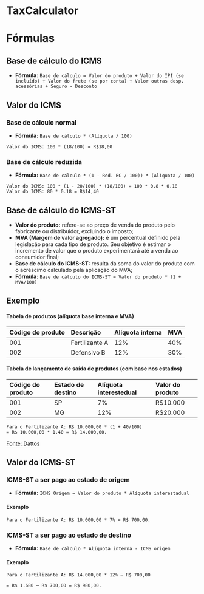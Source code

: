 # TaxCalculator


# Fórmulas

## Base de cálculo do ICMS

- **Fórmula:** `Base de cálculo = Valor do produto + Valor do IPI (se incluído) + Valor do frete (se por conta) + Valor outras desp. acessórias + Seguro - Desconto`

## Valor do ICMS

### Base de cálculo normal

- **Fórmula:** `Base de cálculo * (Alíquota / 100)`

```
Valor do ICMS: 100 * (18/100) = R$18,00
```

### Base de cálculo reduzida

- **Fórmula:** `Base de cálculo * (1 - Red. BC / 100)) * (Alíquota / 100)`

```
Valor do ICMS: 100 * (1 - 20/100) * (18/100) = 100 * 0.8 * 0.18
Valor do ICMS: 80 * 0.18 = R$14,40
```

## Base de cálculo do ICMS-ST

- **Valor do produto:** refere-se ao preço de venda do produto pelo fabricante ou distribuidor, excluindo o imposto;
- **MVA (Margem de valor agregado):** é um percentual definido pela legislação para cada tipo de produto. Seu objetivo é estimar o incremento de valor que o produto experimentará até a venda ao consumidor final;
- **Base de cálculo do ICMS-ST:** resulta da soma do valor do produto com o acréscimo calculado pela aplicação do MVA;
- **Fórmula:** `Base de cálculo do ICMS-ST = Valor do produto * (1 + MVA/100)`

## Exemplo

#### Tabela de produtos (alíquota base interna e MVA)

| Código do produto | Descrição | Alíquota interna | MVA |
| :------------ | :------------ | :------------ | :------------ |
| 001 | Fertilizante A | 12% | 40% |
| 002 | Defensivo B | 12% | 30% |

#### Tabela de lançamento de saída de produtos (com base nos estados)

| Código do produto | Estado de destino | Alíquota interestedual | Valor do produto |
| :------------ | :------------ | :------------ | :------------ |
| 001 | SP | 7% | R$10.000 |
| 002 | MG | 12% | R$20.000 |

```
Para o Fertilizante A: R$ 10.000,00 * (1 + 40/100)
= R$ 10.000,00 * 1.40 = R$ 14.000,00.
```

[Fonte: Dattos](https://www.dattos.com.br/blog/calculo-de-icms-st/)

## Valor do ICMS-ST

### ICMS-ST a ser pago ao estado de origem

- **Fórmula:** `ICMS Origem = Valor do produto * Alíquota interestadual`

#### Exemplo

```
Para o Fertilizante A: R$ 10.000,00 * 7% = R$ 700,00.
```

### ICMS-ST a ser pago ao estado de destino

- **Fórmula:** `Base de cálculo * Alíquota interna - ICMS origem`

#### Exemplo
```
Para o Fertilizante A: R$ 14.000,00 * 12% – R$ 700,00

= R$ 1.680 – R$ 700,00 = R$ 980,00.
```

